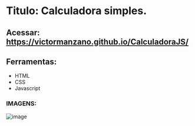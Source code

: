 # Titulo: Calculadora simples.

## Acessar: https://victormanzano.github.io/CalculadoraJS/

## Ferramentas:
- HTML
- CSS
- Javascript

### IMAGENS:

![image](https://github.com/VictorManzano/CalculadoraJS/assets/90942242/23d4d5c3-12ad-42f7-8871-6f0edb660cef)

